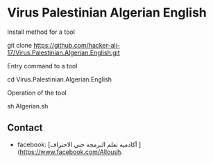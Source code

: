 ﻿#  Virus Palestinian Algerian English

Install method for a tool

git clone https://github.com/hacker-ali-17/Virus.Palestinian.Algerian.English.git

Entry command to a tool

cd Virus.Palestinian.Algerian.English

Operation of the tool

sh Algerian.sh

## Contact

* facebook: [أكادمية تعلم البرمجة حتي الاحتراف
](https://www.facebook.com/Alloush.
